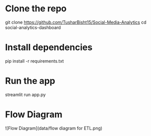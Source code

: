 # Clone the repo
git clone https://github.com/TusharBisht15/Social-Media-Analytics
cd social-analytics-dashboard

# Install dependencies
pip install -r requirements.txt

# Run the app
streamlit run app.py

# Flow Diagram 
![Flow Diagram](data/flow diagram for ETL.png)

